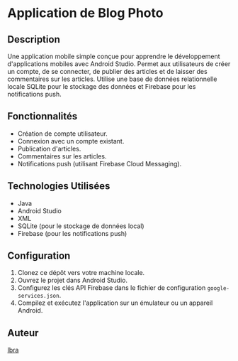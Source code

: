 # Application de Blog Photo

## Description
Une application mobile simple conçue pour apprendre le développement d'applications mobiles avec Android Studio. Permet aux utilisateurs de créer un compte, de se connecter, de publier des articles et de laisser des commentaires sur les articles. 
Utilise une base de données relationnelle locale SQLite pour le stockage des données et Firebase pour les notifications push.

## Fonctionnalités
- Création de compte utilisateur.
- Connexion avec un compte existant.
- Publication d'articles.
- Commentaires sur les articles.
- Notifications push (utilisant Firebase Cloud Messaging).

## Technologies Utilisées
- Java
- Android Studio
- XML
- SQLite (pour le stockage de données local)
- Firebase (pour les notifications push)

## Configuration
1. Clonez ce dépôt vers votre machine locale.
2. Ouvrez le projet dans Android Studio.
3. Configurez les clés API Firebase dans le fichier de configuration `google-services.json`.
4. Compilez et exécutez l'application sur un émulateur ou un appareil Android.

## Auteur
[Ibra](https://github.com/ibra983)
